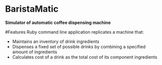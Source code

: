 # BaristaMatic
**Simulator of automatic coffee dispensing machine**

#Features
Ruby command line application replicates a machine that: 
- Maintains an inventory of drink ingredients
- Dispenses a fixed set of possible drinks by combining a specified amount of ingredients  
- Calculates cost of a drink as the total cost of its component ingredients

